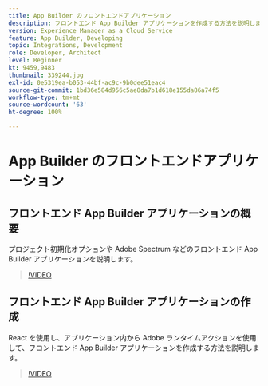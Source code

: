 ```yaml
---
title: App Builder のフロントエンドアプリケーション
description: フロントエンド App Builder アプリケーションを作成する方法を説明します。
version: Experience Manager as a Cloud Service
feature: App Builder, Developing
topic: Integrations, Development
role: Developer, Architect
level: Beginner
kt: 9459,9483
thumbnail: 339244.jpg
exl-id: 0e5319ea-b053-44bf-ac9c-9b0dee51eac4
source-git-commit: 1bd36e584d956c5ae8da7b1d618e155da86a74f5
workflow-type: tm+mt
source-wordcount: '63'
ht-degree: 100%

---
```


# App Builder のフロントエンドアプリケーション

## フロントエンド App Builder アプリケーションの概要

プロジェクト初期化オプションや Adobe Spectrum などのフロントエンド App Builder アプリケーションを説明します。

>[!VIDEO](https://video.tv.adobe.com/v/346317/?quality=12&learn=on&captions=jpn)

## フロントエンド App Builder アプリケーションの作成

React を使用し、アプリケーション内から Adobe ランタイムアクションを使用して、フロントエンド App Builder アプリケーションを作成する方法を説明します。

>[!VIDEO](https://video.tv.adobe.com/v/3409739/?quality=12&learn=on&captions=jpn)
